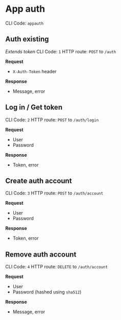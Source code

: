 # App auth
CLI Code: `appauth`

## Auth existing
_Extends token_
CLI Code: `1`
HTTP route: `POST` to `/auth`

__Request__
- `X-Auth-Token` header

__Response__
- Message, error

## Log in / Get token
CLI Code: `2`
HTTP route: `POST` to `/auth/login`

__Request__
- User
- Password

__Response__
- Token, error

## Create auth account
CLI Code: `3`
HTTP route: `POST` to `/auth/account`

__Request__
- User
- Password

__Response__
- Token, error

## Remove auth account
CLI Code: `4`
HTTP route: `DELETE` to `/auth/account`

__Request__
- User
- Password (hashed using `sha512`)

__Response__
- Message, error
